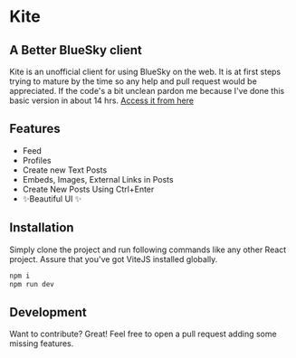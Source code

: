 # Kite
## A Better BlueSky client

Kite is an unofficial client for using BlueSky on the web. It is at first steps trying to mature by the time so any help and pull request would be appreciated. If the code's a bit unclean pardon me because I've done this basic version in about 14 hrs.
[Access it from here](https://callmearta.github.io)

## Features

- Feed
- Profiles
- Create new Text Posts
- Embeds, Images, External Links in Posts
- Create New Posts Using Ctrl+Enter
- ✨Beautiful UI ✨

## Installation
Simply clone the project and run following commands like any other React project. Assure that you've got ViteJS installed globally.

```sh
npm i
npm run dev
```


## Development

Want to contribute? Great! Feel free to open a pull request adding some missing features.

